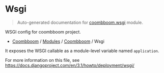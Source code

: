 # Wsgi

> Auto-generated documentation for [coombboom.wsgi](..\..\coombboom\wsgi.py) module.

WSGI config for coombboom project.

- [Coombboom](..\README.md#coombboom-index) / [Modules](..\MODULES.md#coombboom-modules) / [Coombboom](index.md#coombboom) / Wsgi

It exposes the WSGI callable as a module-level variable named ``application``.

For more information on this file, see
https://docs.djangoproject.com/en/3.1/howto/deployment/wsgi/
